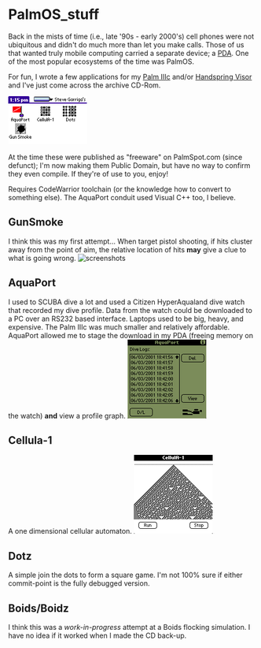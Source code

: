 # PalmOS_stuff

Back in the mists of time (i.e., late '90s - early 2000's) cell phones were not ubiquitous and didn't do much more than let you make calls. Those of us that wanted truly mobile computing carried a separate device; a [PDA](https://en.wikipedia.org/wiki/Personal_digital_assistant). One of the most popular ecosystems of the time was PalmOS. 

For fun, I wrote a few applications for my [Palm IIIc](https://en.wikipedia.org/wiki/Palm_IIIc) and/or [Handspring Visor](https://en.wikipedia.org/wiki/Handspring_(company)) and I've just come across the archive CD-Rom.

![screenshots](./PalmOS_menu.d.gif "screenshot")


At the time these were published as "freeware" on PalmSpot.com (since defunct); I'm now making them Public Domain, but have no way to confirm they even compile. If they're of use to you, enjoy!

Requires CodeWarrior toolchain (or the knowledge how to convert to something else). The AquaPort conduit used Visual C++ too, I believe.

## GunSmoke
I think this was my first attempt... When target pistol shooting, if hits cluster away from the point of aim, the relative location of hits **may** give a clue to what is going wrong.
![screenshots](./gunsmake.gif "GunSmoke screenshot")

## AquaPort
I used to SCUBA dive a lot and used a Citizen HyperAqualand dive watch that recorded my dive profile. Data from the watch could be downloaded to a PC over an RS232 based interface. Laptops used to be big, heavy, and expensive. The Palm IIIc was much smaller and relatively affordable. AquaPort allowed me to stage the download in my PDA (freeing memory on the watch) **and** view a profile graph.
![screenshots](./sv_AquaPort7334.gif "Aquaport screenshots")

## Cellula-1
A one dimensional cellular automaton.
![screenshots](./sv_CellulA14325.gif "CellulA-1 screenshots")

## Dotz
A simple join the dots to form a square game. I'm not 100% sure if either commit-point is the fully debugged version.

## Boids/Boidz
I think this was a *work-in-progress* attempt at a Boids flocking simulation. I have no idea if it worked when I made the CD back-up.
